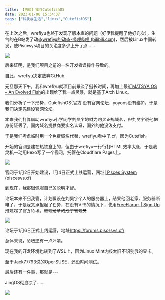 ```yaml
---
title: 【再续】我与CutefishOS
date: 2023-01-06 15:34:37
tags: ["科技与生活","linux","CutefishOS"]
---
```


在上次之后，wrefiyu也终于发现了版本库的问题（好歹我提醒了他好几次），生气的在B站发了动态[wrefiyu的动态-哔哩哔哩 (bilibili.com)](https://t.bilibili.com/746110543362785314?spm_id_from=333.999.0.0)，然后被Linux中国转发，使Piscesys项目的关注度多少上升了点……

![](https://pic.imgdb.cn/item/63b7d15cbe43e0d30e54918e.jpg)

后来证明，是我们项目之前的一名开发者误操作导致的。

自此，wrefiyu决定放弃GitHub

元旦那天下午，我和wrefiyu就项目前景谈了挺长时间，再加上最近[MATSYA OS – An Evolved Fish](https://matsyaos.github.io/)的出现给了我一点灵感，就是基于Arch Linux。

我们分析了一下形势，CutefishOS(官方)没有官网论坛，yoyoos没有维护，于是我们决定先建设官网论坛。

本来我们打算借助wrefiyu小学同学刘昊宇的财力购买正规域名，但刘昊宇说他把身份证丢了，国内域名提供商要实名认证，国外的他没法支付。

于是我们考虑临时用一个免费域名代替，wrefiyu看中了.cf，因为Cutefish。

开始的官网是建在热铁盒上的，但由于wrefiyu一行行打HTML效率太低，于是我灵机一动用Hexo写了一个官网，托管在Cloudflare Pages上。

![](https://pic.imgdb.cn/item/63b7d6c7be43e0d30e62d702.jpg)

官网于1月2日开始建设，1月4日正式上线运营，网址[| Pisces System (piscesys.cf)](https://piscesys.cf/)

到现在，我都很佩服自己的聪明才智。

论坛本来不归我管，计划假设在刘昊宇个人的服务器上，结果他回老家，服务器断电了，于是我又承担起了任务，在没有VPS的情况下，使用[FreeFlarum | Sign Up](https://freeflarum.com/)搭建起了官方论坛。~~顺理成章的成了管理员~~

![](https://pic.imgdb.cn/item/63b7d8b8be43e0d30e69660b.jpg)

论坛于1月6日正式上线运营，地址<https://forums.piscesys.cf/>

总体来说，论坛还有一点冷清。

现在我的开发环境也转到了WSL上，因为Linux Mint内核太旧不识别我的显卡。

至于Jack77793说的OpenSUSE，还没时间测试。

最后还有一件事，那就是---

JingOS彻底凉了……

![](https://pic.imgdb.cn/item/63b7d22ebe43e0d30e56a274.jpg)

